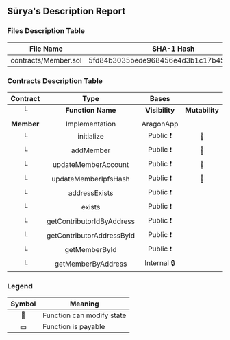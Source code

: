 ## Sūrya's Description Report

### Files Description Table


|  File Name  |  SHA-1 Hash  |
|-------------|--------------|
| contracts/Member.sol | 5fd84b3035bede968456e4d3b1c17b457cc06e5c |


### Contracts Description Table


|  Contract  |         Type        |       Bases      |                  |                 |
|:----------:|:-------------------:|:----------------:|:----------------:|:---------------:|
|     └      |  **Function Name**  |  **Visibility**  |  **Mutability**  |  **Modifiers**  |
||||||
| **Member** | Implementation | AragonApp |||
| └ | initialize | Public ❗️ | 🛑  | onlyInit |
| └ | addMember | Public ❗️ | 🛑  | isInitialized |
| └ | updateMemberAccount | Public ❗️ | 🛑  | isInitialized |
| └ | updateMemberIpfsHash | Public ❗️ | 🛑  | isInitialized |
| └ | addressExists | Public ❗️ |   |NO❗️ |
| └ | exists | Public ❗️ |   |NO❗️ |
| └ | getContributorIdByAddress | Public ❗️ |   |NO❗️ |
| └ | getContributorAddressById | Public ❗️ |   |NO❗️ |
| └ | getMemberById | Public ❗️ |   |NO❗️ |
| └ | getMemberByAddress | Internal 🔒 |   | |


### Legend

|  Symbol  |  Meaning  |
|:--------:|-----------|
|    🛑    | Function can modify state |
|    💵    | Function is payable |
